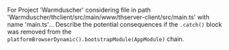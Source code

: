 For Project 'Warmduscher' considering file in path 'Warmduscher/thclient/src/main/www/thserver-client/src/main.ts' with name 'main.ts'... 
Describe the potential consequences if the `.catch()` block was removed from the `platformBrowserDynamic().bootstrapModule(AppModule)` chain.